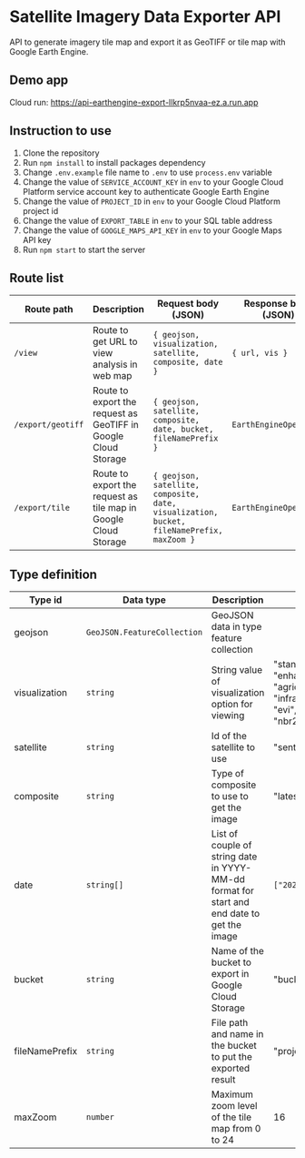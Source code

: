 # Satellite Imagery Data Exporter API

API to generate imagery tile map and export it as GeoTIFF or tile map with Google Earth Engine.

## Demo app

Cloud run: <https://api-earthengine-export-llkrp5nvaa-ez.a.run.app>

## Instruction to use

1. Clone the repository
2. Run `npm install` to install packages dependency
3. Change `.env.example` file name to `.env` to use `process.env` variable
4. Change the value of `SERVICE_ACCOUNT_KEY` in `env` to your Google Cloud Platform service account key to authenticate Google Earth Engine
5. Change the value of `PROJECT_ID` in `env` to your Google Cloud Platform project id
6. Change the value of `EXPORT_TABLE` in `env` to your SQL table address
7. Change the value of `GOOGLE_MAPS_API_KEY` in `env` to your Google Maps API key
8. Run `npm start` to start the server

## Route list

| Route path        | Description                                                     | Request body (JSON)                                                                       | Response body (JSON)   |
| ----------------- | --------------------------------------------------------------- | ----------------------------------------------------------------------------------------- | ---------------------- |
| `/view`           | Route to get URL to view analysis in web map                    | `{ geojson, visualization, satellite, composite, date }`                                  | `{ url, vis }`         |
| `/export/geotiff` | Route to export the request as GeoTIFF in Google Cloud Storage  | `{ geojson, satellite, composite, date, bucket, fileNamePrefix }`                         | `EarthEngineOperation` |
| `/export/tile`    | Route to export the request as tile map in Google Cloud Storage | `{ geojson, satellite, composite, date, visualization, bucket, fileNamePrefix, maxZoom }` | `EarthEngineOperation` |

## Type definition

| Type id        | Data type                   | Description                                                                                | Value list or example                                                                                                                                           |
| -------------- | --------------------------- | ------------------------------------------------------------------------------------------ | --------------------------------------------------------------------------------------------------------------------------------------------------------------- |
| geojson        | `GeoJSON.FeatureCollection` | GeoJSON data in type feature collection                                                    |                                                                                                                                                                 |
| visualization  | `string`                    | String value of visualization option for viewing                                           | "standard_false_color", "enhanced_true_color", "agriculture_false_color", "infrared_false_color", "ndvi", "savi", "evi", "ndwi", "mndwi", "ndmi", "nbr", "nbr2" |
| satellite      | `string`                    | Id of the satellite to use                                                                 | "sentinel-2", "landsat"                                                                                                                                         |
| composite      | `string`                    | Type of composite to use to get the image                                                  | "latest", "cloudless", "median"                                                                                                                                 |
| date           | `string[]`                  | List of couple of string date in YYYY-MM-dd format for start and end date to get the image | `["2023-01-01", "2023-12-31"]`                                                                                                                                  |
| bucket         | `string`                    | Name of the bucket to export in Google Cloud Storage                                       | "bucket-01"                                                                                                                                                     |
| fileNamePrefix | `string`                    | File path and name in the bucket to put the exported result                                | "project_abc/data/data_sentinel_new"                                                                                                                            |
| maxZoom        | `number`                    | Maximum zoom level of the tile map from 0 to 24                                            | 16                                                                                                                                                              |
